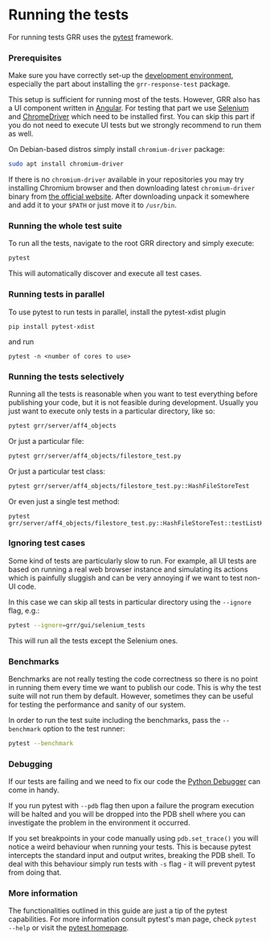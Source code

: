 # Running the tests

For running tests GRR uses the [pytest](https://pytest.org) framework.

### Prerequisites

Make sure you have correctly set-up the
[development environment](setting-up-dev-env.md), especially the part about
installing the `grr-response-test` package.

This setup is sufficient for running most of the tests. However, GRR also has
a UI component written in [Angular](https://angular.io/). For testing that part
we use [Selenium](http://seleniumhq.org) and
[ChromeDriver](https://sites.google.com/a/chromium.org/chromedriver/) which need
to be installed first. You can skip this part if you do not need to execute UI
tests but we strongly recommend to run them as well.

On Debian-based distros simply install `chromium-driver` package:

```bash
sudo apt install chromium-driver
```

If there is no `chromium-driver` available in your repositories you may try
installing Chromium browser and then downloading latest `chromium-driver` binary
from [the official website](https://sites.google.com/a/chromium.org/chromedriver/downloads).
After downloading unpack it somewhere and add it to your `$PATH` or just move it
to `/usr/bin`.

### Running the whole test suite

To run all the tests, navigate to the root GRR directory and simply execute:

```bash
pytest
```

This will automatically discover and execute all test cases.

### Running tests in parallel

To use pytest to run tests in parallel, install the pytest-xdist plugin

```docker
pip install pytest-xdist
```

and run

```docker
pytest -n <number of cores to use>
```

### Running the tests selectively

Running all the tests is reasonable when you want to test everything before
publishing your code, but it is not feasible during development. Usually you
just want to execute only tests in a particular directory, like so:

```bash
pytest grr/server/aff4_objects
```

Or just a particular file:

```bash
pytest grr/server/aff4_objects/filestore_test.py
```

Or just a particular test class:

```bash
pytest grr/server/aff4_objects/filestore_test.py::HashFileStoreTest
```

Or even just a single test method:

```docker
pytest grr/server/aff4_objects/filestore_test.py::HashFileStoreTest::testListHashes
```

### Ignoring test cases

Some kind of tests are particularly slow to run. For example, all UI tests are
based on running a real web browser instance and simulating its actions which is
painfully sluggish and can be very annoying if we want to test non-UI code.

In this case we can skip all tests in particular directory using the `--ignore`
flag, e.g.:

```bash
pytest --ignore=grr/gui/selenium_tests
```

This will run all the tests except the Selenium ones.

### Benchmarks

Benchmarks are not really testing the code correctness so there is no point in
running them every time we want to publish our code. This is why the test suite
will not run them by default. However, sometimes they can be useful for testing
the performance and sanity of our system.

In order to run the test suite including the benchmarks, pass the `--benchmark`
option to the test runner:

```bash
pytest --benchmark
```

### Debugging

If our tests are failing and we need to fix our code the
[Python Debugger](https://docs.python.org/3/library/pdb.html) can come in handy.

If you run pytest with `--pdb` flag then upon a failure the program execution
will be halted and you will be dropped into the PDB shell where you can
investigate the problem in the environment it occurred.

If you set breakpoints in your code manually using `pdb.set_trace()` you will
notice a weird behaviour when running your tests. This is because pytest
intercepts the standard input and output writes, breaking the PDB shell. To deal
with this behaviour simply run tests with `-s` flag - it will prevent pytest
from doing that.

### More information

The functionalities outlined in this guide are just a tip of the pytest
capabilities. For more information consult pytest's man page, check
`pytest --help` or visit the [pytest homepage](https://pytest.org).
